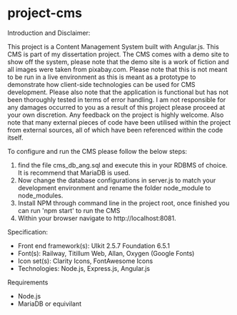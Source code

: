 # project-cms

Introduction and Disclaimer:

This project is a Content Management System built with Angular.js. This CMS is part of my dissertation project. The CMS comes with a demo site to show off the system, please note that the demo site is a work of fiction and all images were taken from pixabay.com. Please note that this is not meant to be run in a live environment as this is meant as a prototype to demonstrate how client-side technologies can be used for CMS development. Please also note that the application is functional but has not been thoroughly tested in terms of error handling. I am not responsible for any damages occurred to you as a result of this project please proceed at your own discretion. Any feedback on the project is highly welcome. Also note that many external pieces of code have been utilised within the project from external sources, all of which have been referenced within the code itself.

To configure and run the CMS please follow the below steps:

1.  find the file cms_db_ang.sql and execute this in your RDBMS of choice. It is recommend that MariaDB is used.
2.  Now change the database configurations in server.js to match your development environment and rename the folder node_module to node_modules.
3.  Install NPM through command line in the project root, once finished you can run 'npm start' to run the CMS
4.  Within your browser navigate to http://localhost:8081.

Specification:

- Front end framework(s): UIkit 2.5.7 Foundation 6.5.1
- Font(s): Railway, Titillum Web, Allan, Oxygen (Google Fonts)
- Icon set(s): Clarity Icons, FontAwesome Icons
- Technologies: Node.js, Express.js, Angular.js

Requirements

- Node.js
- MariaDB or equivilant
